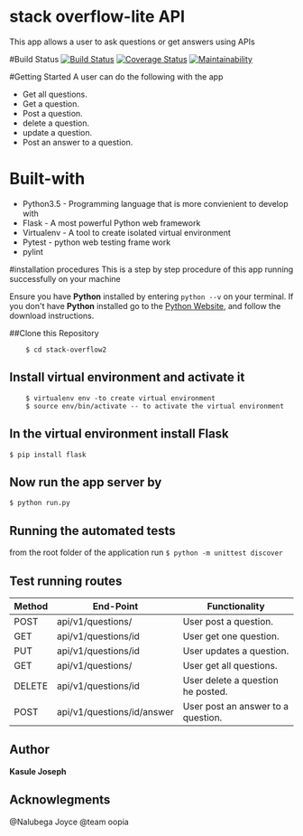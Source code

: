 
# stack overflow-lite API
This app allows a user to ask questions or get answers using APIs

#Build Status
 [![Build Status](https://travis-ci.com/Kasulejoseph/stack-overflow2.svg?branch=master)](https://travis-ci.com/Kasulejoseph/stack-overflow2)   [![Coverage Status](https://coveralls.io/repos/github/Kasulejoseph/stack-overflow2/badge.svg?branch=master)](https://coveralls.io/github/Kasulejoseph/stack-overflow2?branch=master)     [![Maintainability](https://api.codeclimate.com/v1/badges/200e88c979824a569d0a/maintainability)](https://codeclimate.com/github/Kasulejoseph/stack-overflow2/maintainability)

#Getting Started
A user can do the following with the app
* Get all questions. 
* Get a question. 
* Post a question.
* delete a question. 
* update a question.  
* Post an answer to a question. 

# Built-with
   - Python3.5 - Programming language that is more convienient to develop with
   - Flask - A most powerful Python web framework
   - Virtualenv - A tool to create isolated virtual environment
   - Pytest - python web testing frame work
   - pylint

#installation procedures
This is a step by step procedure of this app running successfully on your machine

Ensure you have **Python** installed by entering ```python --v``` on your terminal. If you don't have **Python** installed go to the [Python Website](https://www.python.org/), and follow the download instructions.

##Clone this Repository
``` $ https://github.com/Kasulejoseph/stack-overflow2
    $ cd stack-overflow2
```
## Install virtual environment and activate it
``` $ pip install virtualenv
    $ virtualenv env -to create virtual environment
    $ source env/bin/activate -- to activate the virtual environment
```
## In the virtual environment install Flask
``` $ pip install flask ```

## Now run the app server by
``` $ python run.py ```

## Running the automated tests
from the root folder of the application run 
``` $ python -m unittest discover ```
## Test running routes
|Method | End-Point | Functionality|
| ---| --- | ---|
| POST |api/v1/questions/ | User post a question. |
| GET |api/v1/questions/id | User get one question. |
| PUT |api/v1/questions/id | User updates a question. |
| GET |api/v1/questions/ | User get all questions. |
| DELETE |api/v1/questions/id | User delete a question he posted. |
| POST |api/v1/questions/id/answer | User post an answer to a question. |

## Author 
**Kasule Joseph**
 
## Acknowlegments
@Nalubega Joyce
@team oopia

 